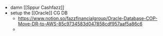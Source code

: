 - damn [[Sppur Cashfazz]]
- setup the [[Oracle]] CG DB
	- https://www.notion.so/fazzfinancialgroup/Oracle-Database-COP-Move-DR-to-AWS-85c9734583d047858cdf957aaf5a86c6
	- 